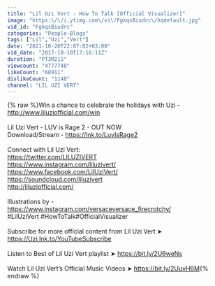 ```yaml
---
title: "Lil Uzi Vert - How To Talk [Official Visualizer]"
image: "https:\/\/i.ytimg.com\/vi\/FgkqsBiudrc\/hqdefault.jpg"
vid_id: "FgkqsBiudrc"
categories: "People-Blogs"
tags: ["Lil","Uzi","Vert"]
date: "2021-10-20T22:07:02+03:00"
vid_date: "2017-10-10T17:16:11Z"
duration: "PT3M21S"
viewcount: "4777748"
likeCount: "68911"
dislikeCount: "1148"
channel: "LIL UZI VERT"
---
```

{% raw %}Win a chance to celebrate the holidays with Uzi - <a rel="nofollow" target="blank" href="http://www.liluziofficial.com/win">http://www.liluziofficial.com/win</a><br /><br />Lil Uzi Vert - LUV is Rage 2 - OUT NOW<br />Download/Stream - <a rel="nofollow" target="blank" href="https://lnk.to/LuvIsRage2">https://lnk.to/LuvIsRage2</a><br /><br />Connect with Lil Uzi Vert:<br /><a rel="nofollow" target="blank" href="https://twitter.com/LILUZIVERT">https://twitter.com/LILUZIVERT</a><br /><a rel="nofollow" target="blank" href="https://www.instagram.com/liluzivert/">https://www.instagram.com/liluzivert/</a><br /><a rel="nofollow" target="blank" href="https://www.facebook.com/LilUziVert/">https://www.facebook.com/LilUziVert/</a><br /><a rel="nofollow" target="blank" href="https://soundcloud.com/liluzivert">https://soundcloud.com/liluzivert</a><br /><a rel="nofollow" target="blank" href="http://liluziofficial.com/">http://liluziofficial.com/</a><br /><br />Illustrations by -<br /><a rel="nofollow" target="blank" href="https://www.instagram.com/versaceversace_firecrotchy/">https://www.instagram.com/versaceversace_firecrotchy/</a><br />#LilUziVert #HowToTalk#OfficialVisualizer<br /><br />Subscribe for more official content from Lil Uzi Vert ➤ <a rel="nofollow" target="blank" href="https://Uzi.lnk.to/YouTubeSubscribe">https://Uzi.lnk.to/YouTubeSubscribe</a>   <br /><br />Listen to Best of Lil Uzi Vert playlist ➤ <a rel="nofollow" target="blank" href="https://bit.ly/2U6weNs">https://bit.ly/2U6weNs</a><br /><br />Watch Lil Uzi Vert’s Official Music Videos ➤ <a rel="nofollow" target="blank" href="https://bit.ly/2UuvH6M">https://bit.ly/2UuvH6M</a>{% endraw %}
